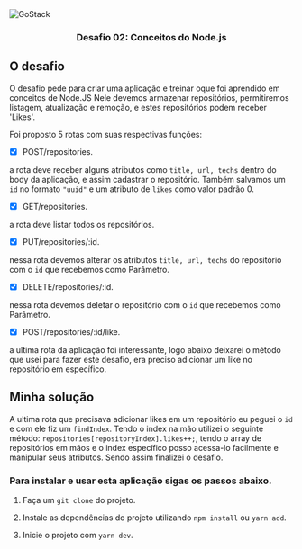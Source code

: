 <img alt="GoStack" src="https://storage.googleapis.com/golden-wind/bootcamp-gostack/header-desafios-new.png" />

<h3 align="center">
  Desafio 02: Conceitos do Node.js
</h3>

## O desafio 

O desafio pede para criar uma aplicação e treinar oque foi aprendido em conceitos de Node.JS
Nele devemos armazenar repositórios, permitiremos listagem, atualização e remoção, e estes repositórios podem receber 'Likes'.

Foi proposto 5 rotas com suas respectivas funções: 

- [x] POST/repositories.

a rota deve receber alguns atributos como ``` title, url, techs ``` dentro do body da aplicação, e assim cadastrar o repositório. Também salvamos um ``` id ``` no formato ``` "uuid" ``` e um atributo de ```likes``` como valor padrão 0.

- [x] GET/repositories.

a rota deve listar todos os repositórios.

- [x] PUT/repositories/:id.

nessa rota devemos alterar os atributos  ``` title, url, techs ``` do repositório com o ``` id ``` que recebemos como Parâmetro.

- [x] DELETE/repositories/:id.

nessa rota devemos deletar o repositório com o ``` id ``` que recebemos como Parâmetro.

- [x] POST/repositories/:id/like.

a ultima rota da aplicação foi interessante, logo abaixo deixarei o método que usei para fazer este desafio, era preciso adicionar um like no repositório em específico.

## Minha solução

A ultima rota que precisava adicionar likes em um repositório eu peguei o ```id``` e com ele fiz um ```findIndex```. Tendo o index na mão utilizei o seguinte método: ```repositories[repositoryIndex].likes++;```, tendo o array de repositórios em mãos e o index específico posso acessa-lo facilmente e manipular seus atributos. Sendo assim finalizei o desafio.

### Para instalar e usar esta aplicação sigas os passos abaixo.

1. Faça um ```git clone``` do projeto.

2. Instale as dependências do projeto utilizando ```npm install``` ou ```yarn add```.

3. Inicie o projeto com ```yarn dev```.